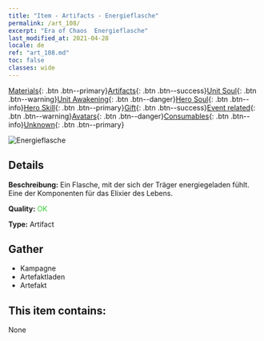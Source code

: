 ```yaml
---
title: "Item - Artifacts - Energieflasche"
permalink: /art_108/
excerpt: "Era of Chaos  Energieflasche"
last_modified_at: 2021-04-28
locale: de
ref: "art_108.md"
toc: false
classes: wide
---
```

 [Materials](/ItemsDE/){: .btn .btn--primary}[Artifacts](/ItemsDE/Artifacts/){: .btn .btn--success}[Unit Soul](/ItemsDE/UnitSoul/){: .btn .btn--warning}[Unit Awakening](/ItemsDE/UnitAwakening/){: .btn .btn--danger}[Hero Soul](/ItemsDE/HeroSoul/){: .btn .btn--info}[Hero Skill](/ItemsDE/HeroSkill/){: .btn .btn--primary}[Gift](/ItemsDE/Gift/){: .btn .btn--success}[Event related](/ItemsDE/Events/){: .btn .btn--warning}[Avatars](/ItemsDE/Avatars/){: .btn .btn--danger}[Consumables](/ItemsDE/Consumables/){: .btn .btn--info}[Unknown](/ItemsDE/Unknown/){: .btn .btn--primary}

 ![Energieflasche](/images/t/artifact_40113.png)

## Details
 **Beschreibung:** Ein Flasche, mit der sich der Träger energiegeladen fühlt. Eine der Komponenten für das Elixier des Lebens.

 **Quality:** <span style="color: #32CD32">OK</span>

 **Type:** Artifact

## Gather

*    Kampagne 
*    Artefaktladen 
*    Artefakt 

## This item contains:

  None


